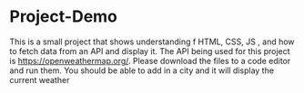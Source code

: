 # Project-Demo
This is a small project that shows understanding f HTML, CSS, JS , and how to fetch data from an API and display it.
The API being used for this project is https://openweathermap.org/.
Please download the files to a code editor and run them. 
You should be able to add in a city and it will display the current weather

